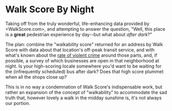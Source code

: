 # Walk Score By Night

Taking off from the truly wonderful, life-enhancing data provided by <WalkScore.com>, and attempting to answer the question, "Well, this place is a **great** pedestrian experience by day--but what about *after dark*?"

The plan: combine the "walkability score" returned for an address by Walk Score with data about that location's off-peak transit service, and with what's known about the [rate of violent crime](http://www.crimemapping.com/) around those parts, and, if possible, a survey of which businesses are open in that neighborhood at night. Is your high-scoring locale somewhere you'd want to be waiting for the (infrequently scheduled) bus after dark? Does that high score plummet when all the shops close up? 

This is in no way a condemnation of Walk Score's indispensable work, but rather an expansion of the concept of "walkability" to accommodate the sad truth that, however lovely a walk in the midday sunshine is, it's not always our portion.
